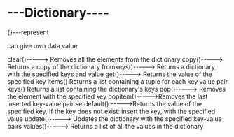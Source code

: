 # ---Dictionary----

{}---represent

can give own data value

<!-- all method of the dictionary  -->

clear()-----> Removes all the elements from the dictionary
copy()-----> Returns a copy of the dictionary
fromkeys()-----> Returns a dictionary with the specified keys and value
get()-----> Returns the value of the specified key
items() Returns a list containing a tuple for each key value pair
keys() Returns a list containing the dictionary's keys
pop()-----> Removes the element with the specified key
popitem()----->Removes the last inserted key-value pair
setdefault() ----->Returns the value of the specified key. If the key does not exist: insert the key, with the specified value
update()-----> Updates the dictionary with the specified key-value pairs
values()-----> Returns a list of all the values in the dictionary

